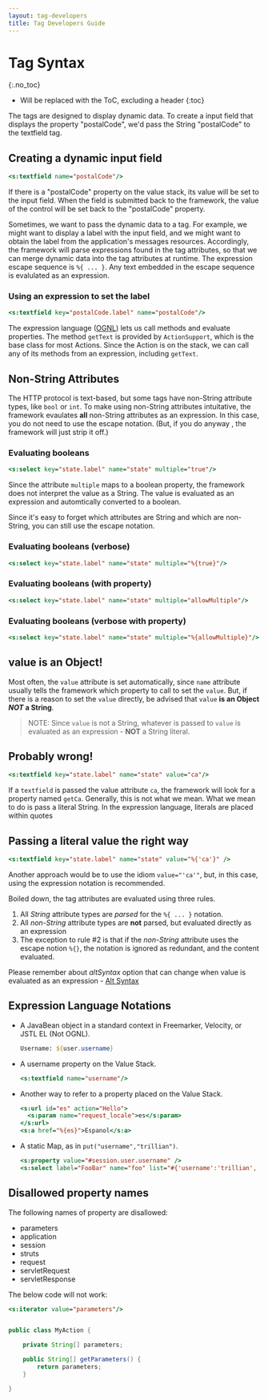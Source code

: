 ```yaml
---
layout: tag-developers
title: Tag Developers Guide
---
```


# Tag Syntax
{:.no_toc}

* Will be replaced with the ToC, excluding a header
{:toc}

The tags are designed to display dynamic data. To create a input field that displays the property "postalCode", 
we'd pass the String "postalCode" to the textfield tag.

## Creating a dynamic input field

```jsp
<s:textfield name="postalCode"/>
```

If there is a "postalCode" property on the value stack, its value will be set to the input field. When the field is 
submitted back to the framework, the value of the control will be set back to the "postalCode" property.

Sometimes, we want to pass the dynamic data to a tag. For example, we might want to display a label with the input 
field, and we might want to obtain the label from the application's messages resources. Accordingly, the framework will 
parse expressions found in the tag attributes, so that we can merge dynamic data into the tag attributes at runtime. 
The expression escape sequence is `%{ ... }`.  Any text embedded in the escape sequence is evalulated as an expression.

### Using an expression to set the label

```jsp
<s:textfield key="postalCode.label" name="postalCode"/>
```

The expression language ([OGNL](ognl)) lets us call methods and evaluate properties. The method `getText` is provided 
by `ActionSupport`, which is the base class for most Actions. Since the Action is on the stack, we can call any of its 
methods from an expression, including `getText`.

## Non-String Attributes

The HTTP protocol is text-based, but some tags have non-String attribute types, like `bool` or `int`. To make using 
non-String attributes intuitative, the framework evaulates **all** non-String attributes as an expression. 
In this case, you do not need to use the escape notation. (But, if you do anyway , the framework will just strip it off.)

### Evaluating booleans

```jsp
<s:select key="state.label" name="state" multiple="true"/>
```

Since the attribute `multiple` maps to a boolean property, the framework does not interpret the value as a String. 
The value is evaluated as an expression and automtically converted to a boolean.

Since it's easy to forget which attributes are String and which are non-String, you can still use the escape notation.

### Evaluating booleans (verbose)

```jsp
<s:select key="state.label" name="state" multiple="%{true}"/>
```

### Evaluating booleans (with property)

```jsp
<s:select key="state.label" name="state" multiple="allowMultiple"/>
```

### Evaluating booleans (verbose with property)

```jsp
<s:select key="state.label" name="state" multiple="%{allowMultiple}"/>
```

## value is an Object!

Most often, the `value` attribute is set automatically, since `name` attribute usually tells the framework which 
property to call to set the `value`. But, if there is a reason to set the `value` directly, be advised that `value` 
**is an Object _NOT_ a String**.

> NOTE: Since `value` is not a String, whatever is passed to `value` is evaluated as an expression - **NOT** a String literal.

## Probably wrong!

```jsp
<s:textfield key="state.label" name="state" value="ca"/>
```

If a `textfield` is passed the value attribute `ca`, the framework will look for a property named `getCa`. Generally, 
this is not what we mean. What we mean to do is pass a literal String. In the expression language, literals are placed 
within quotes

## Passing a literal value the right way

```jsp
<s:textfield key="state.label" name="state" value="%{'ca'}" />
```

Another approach would be to use the idiom `value="'ca'"`, but, in this case, using the expression notation is recommended.

Boiled down, the tag attributes are evaluated using three rules.

1. All _String_ attribute types are _parsed_ for the `%{ ... }` notation.
2. All _non-String_ attribute types are **not** parsed, but evaluated directly as an expression
3. The exception to rule #2 is that if the _non-String_ attribute uses the escape notion `%{}`, the notation is ignored 
  as redundant, and the content evaluated.

Please remember about _altSyntax_ option that can change when value is evaluated as an expression - [Alt Syntax](alt-syntax) 

## Expression Language Notations

- A JavaBean object in a standard context in Freemarker, Velocity, or JSTL EL (Not OGNL).
  ```jsp
  Username: ${user.username}
  ```
- A username property on the Value Stack.
  ```jsp
  <s:textfield name="username"/>
  ```
- Another way to refer to a property placed on the Value Stack.
  ```jsp
  <s:url id="es" action="Hello">
    <s:param name="request_locale">es</s:param>
  </s:url>
  <s:a href="%{es}">Espanol</s:a>
  ```
- A static Map, as in `put("username","trillian")`.
  ```jsp
  <s:property value="#session.user.username" />
  <s:select label="FooBar" name="foo" list="#{'username':'trillian', 'username':'zaphod'}" />
  ```

## Disallowed property names

The following names of property are disallowed:

- parameters
- application
- session
- struts
- request
- servletRequest
- servletResponse

The below code will not work:

```jsp
<s:iterator value="parameters"/>
```

```java

public class MyAction {

    private String[] parameters;

    public String[] getParameters() {
        return parameters;
    }

}

```
